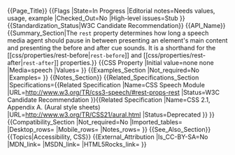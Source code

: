 {{Page_Title}}
{{Flags
|State=In Progress
|Editorial notes=Needs values, usage, example
|Checked_Out=No
|High-level issues=Stub
}}
{{Standardization_Status|W3C Candidate Recommendation}}
{{API_Name}}
{{Summary_Section|The <code>rest</code> property determines how long a speech media agent should pause in between presenting an element's main content and presenting the before and after cue sounds.  It is a shorthand for the [[css/properties/rest-before|<code>rest-before</code>]] and [[css/properties/rest-after|<code>rest-after</code>]] properties.}}
{{CSS Property
|Initial value=none none
|Media=speech
|Values=
}}
{{Examples_Section
|Not_required=No
|Examples=
}}
{{Notes_Section}}
{{Related_Specifications_Section
|Specifications={{Related Specification
|Name=CSS Speech Module
|URL=http://www.w3.org/TR/css3-speech/#rest-props-rest
|Status=W3C Candidate Recommendation
}}{{Related Specification
|Name=CSS 2.1, Appendix A. (Aural style sheets)
|URL=http://www.w3.org/TR/CSS21/aural.html
|Status=Deprecated
}}
}}
{{Compatibility_Section
|Not_required=No
|Imported_tables=
|Desktop_rows=
|Mobile_rows=
|Notes_rows=
}}
{{See_Also_Section}}
{{Topics|Accessibility, CSS}}
{{External_Attribution
|Is_CC-BY-SA=No
|MDN_link=
|MSDN_link=
|HTML5Rocks_link=
}}